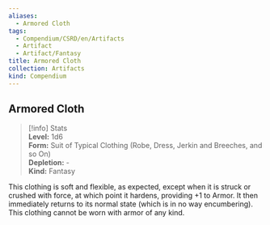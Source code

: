 ```yaml
---
aliases:
  - Armored Cloth
tags:
  - Compendium/CSRD/en/Artifacts
  - Artifact
  - Artifact/Fantasy
title: Armored Cloth
collection: Artifacts
kind: Compendium
---
```

## Armored Cloth  
>[!info] Stats  
> **Level:** 1d6  
> **Form:** Suit of Typical Clothing (Robe, Dress, Jerkin and Breeches, and so On)  
> **Depletion:** -  
> **Kind:** Fantasy
  
This clothing is soft and flexible, as expected, except when it is struck or crushed with force, at which point it hardens, providing +1 to Armor. It then immediately returns to its normal state (which is in no way encumbering). This clothing cannot be worn with armor of any kind.